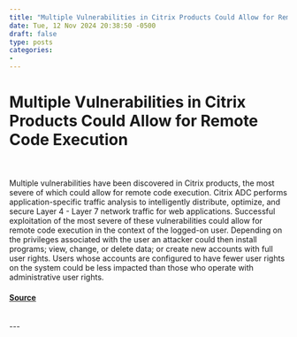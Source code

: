 ```yaml
---
title: "Multiple Vulnerabilities in Citrix Products Could Allow for Remote Code Execution"
date: Tue, 12 Nov 2024 20:38:50 -0500
draft: false
type: posts
categories: 
- 
---
```

# Multiple Vulnerabilities in Citrix Products Could Allow for Remote Code Execution

<br/>

<br/>
Multiple vulnerabilities have been discovered in Citrix products, the most severe of which could allow for remote code execution. Citrix ADC performs application-specific traffic analysis to intelligently distribute, optimize, and secure Layer 4 - Layer 7 network traffic for web applications. Successful exploitation of the most severe of these vulnerabilities could allow for remote code execution in the context of the logged-on user. Depending on the privileges associated with the user an attacker could then install programs; view, change, or delete data; or create new accounts with full user rights. Users whose accounts are configured to have fewer user rights on the system could be less impacted than those who operate with administrative user rights.

#### [Source](https://www.cisecurity.org/advisory/multiple-vulnerabilities-in-citrix-products-could-allow-for-remote-code-execution_2024-128)

<br/>
---
